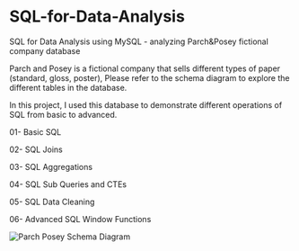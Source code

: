 # SQL-for-Data-Analysis
SQL for Data Analysis using MySQL - analyzing Parch&Posey fictional company database

Parch and Posey is a fictional company that sells different types of paper (standard, gloss, poster),
Please refer to the schema diagram to explore the different tables in the database.

In this project, I used this database to demonstrate different operations of SQL from basic to advanced.

01- Basic SQL

02- SQL Joins

03- SQL Aggregations

04- SQL Sub Queries and CTEs

05- SQL Data Cleaning

06- Advanced SQL Window Functions 


![Parch Posey Schema Diagram](https://user-images.githubusercontent.com/126423460/226066107-e4e69411-8e5d-4816-b8f5-fd7329fa068f.PNG)

